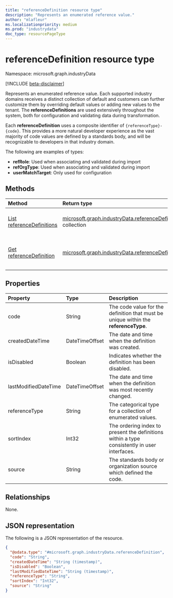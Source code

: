 ```yaml
---
title: "referenceDefinition resource type"
description: "Represents an enumerated reference value."
author: "mlafleur"
ms.localizationpriority: medium
ms.prod: "industrydata"
doc_type: resourcePageType
---
```


# referenceDefinition resource type

Namespace: microsoft.graph.industryData

[!INCLUDE [beta-disclaimer](../../includes/beta-disclaimer.md)]

Represents an enumerated reference value. Each supported industry domains receives a distinct collection of default and customers can further customize them by overriding default values or adding new values to the tenant. The **referenceDefinitions** are used extensively throughout the system, both for configuration and validating data during transformation.

Each **referenceDefinition** uses a composite identifier of `{referenceType}-{code}`. This provides a more natural developer experience as the vast majority of code values are defined by a standards body, and will be recognizable to developers in that industry domain.

The following are examples of types:

- **refRole**: Used when associating and validated during import
- **refOrgType**: Used when associating and validated during import
- **userMatchTarget**: Only used for configuration

## Methods

| Method                                                                                         | Return type                                                                                                     | Description                                                                                                                |
| :--------------------------------------------------------------------------------------------- | :-------------------------------------------------------------------------------------------------------------- | :------------------------------------------------------------------------------------------------------------------------- |
| [List referenceDefinitions](../api/industrydata-industrydataroot-list-referencedefinitions.md) | [microsoft.graph.industryData.referenceDefinition](../resources/industrydata-referencedefinition.md) collection | Get a list of the [referenceDefinition](../resources/industrydata-referencedefinition.md) objects and their properties.    |
| [Get referenceDefinition](../api/industrydata-referencedefinition-get.md)                      | [microsoft.graph.industryData.referenceDefinition](../resources/industrydata-referencedefinition.md)            | Read the properties and relationships of a [referenceDefinition](../resources/industrydata-referencedefinition.md) object. |

## Properties

| Property             | Type           | Description                                                                              |
| :------------------- | :------------- | :--------------------------------------------------------------------------------------- |
| code                 | String         | The code value for the definition that must be unique within the **referenceType**.                  |
| createdDateTime      | DateTimeOffset | The date and time when the definition was created.                                                         |
| isDisabled           | Boolean        | Indicates whether the definition has been disabled.                                      |
| lastModifiedDateTime | DateTimeOffset | The date and time when the definition was most recently changed.                                           |
| referenceType        | String         | The categorical type for a collection of enumerated values.                                 |
| sortIndex            | Int32          | The ordering index to present the definitions within a type consistently in user interfaces. |
| source               | String         | The standards body or organization source which defined the code.                        |

## Relationships

None.

## JSON representation

The following is a JSON representation of the resource.

<!-- {
  "blockType": "resource",
  "keyProperty": "id",
  "@odata.type": "microsoft.graph.industryData.referenceDefinition",
  "openType": false
}
-->

```json
{
  "@odata.type": "#microsoft.graph.industryData.referenceDefinition",
  "code": "String",
  "createdDateTime": "String (timestamp)",
  "isDisabled": "Boolean",
  "lastModifiedDateTime": "String (timestamp)",
  "referenceType": "String",
  "sortIndex": "Int32",
  "source": "String"
}
```
